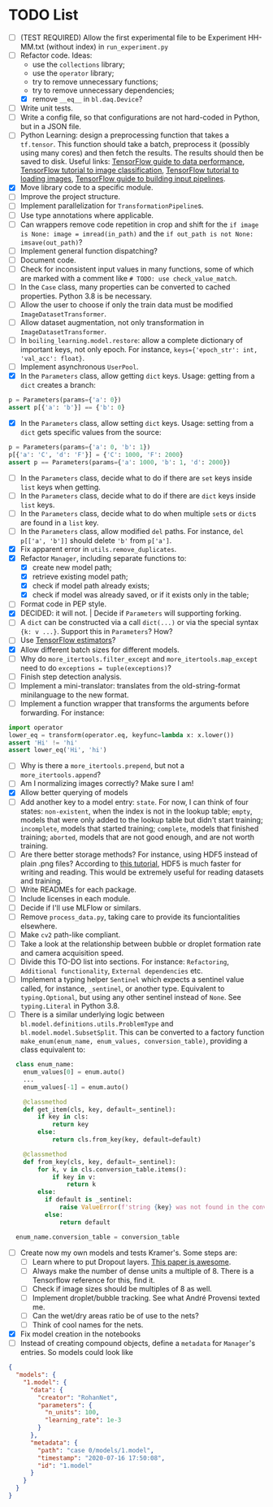# TODO List

- [ ] (TEST REQUIRED) Allow the first experimental file to be Experiment HH-MM.txt (without index) in `run_experiment.py`
- [ ] Refactor code. Ideas:
  - use the `collections` library;
  - use the `operator` library;
  - try to remove unnecessary functions;
  - try to remove unnecessary dependencies;
  - [x] remove `__eq__` in `bl.daq.Device`?
- [ ] Write unit tests.
- [ ] Write a config file, so that configurations are not hard-coded in Python, but in a JSON file.
- [ ] Python Learning: design a preprocessing function that takes a `tf.tensor`. This function should take a batch, preprocess it (possibly using many cores) and then fetch the results. The results should then be saved to disk. Useful links: [TensorFlow guide to data performance](https://www.tensorflow.org/guide/data_performance), [TensorFlow tutorial to image classification](https://www.tensorflow.org/tutorials/images/classification), [TensorFlow tutorial to loading images](https://www.tensorflow.org/tutorials/load_data/images), [TensorFlow guide to building input pipelines](https://www.tensorflow.org/guide/data).
- [x] Move library code to a specific module.
- [ ] Improve the project structure.
- [ ] Implement parallelization for `TransformationPipeline`s.
- [ ] Use type annotations where applicable.
- [ ] Can wrappers remove code repetition in crop and shift for the `if image is None: image = imread(in_path)` and the `if out_path is not None: imsave(out_path)`?
- [ ] Implement general function dispatching?
- [ ] Document code.
- [ ] Check for inconsistent input values in many functions, some of which are marked with a comment like `# TODO: use check_value_match`.
- [ ] In the `Case` class, many properties can be converted to cached properties. Python 3.8 is be necessary.
- [ ] Allow the user to choose if only the train data must be modified `ImageDatasetTransformer`.
- [ ] Allow dataset augmentation, not only transformation in `ImageDatasetTransformer`.
- [ ] In `boiling_learning.model.restore`: allow a complete dictionary of important keys, not only epoch. For instance, `keys={'epoch_str': int, 'val_acc': float}`.
- [ ] Implement asynchronous `UserPool`.
- [x] In the `Parameters` class, allow getting `dict` keys. Usage: getting from a `dict` creates a branch:

```python
p = Parameters(params={'a': 0})
assert p[{'a': 'b'}] == {'b': 0}
```

- [x] In the `Parameters` class, allow setting `dict` keys. Usage: setting from a `dict` gets specific values from the source:

```python
p = Parameters(params={'a': 0, 'b': 1})
p[{'a': 'C', 'd': 'F'}] = {'C': 1000, 'F': 2000}
assert p == Parameters(params={'a': 1000, 'b': 1, 'd': 2000})
```

- [ ] In the `Parameters` class, decide what to do if there are `set` keys inside `list` keys when getting.
- [ ] In the `Parameters` class, decide what to do if there are `dict` keys inside `list` keys.
- [ ] In the `Parameters` class, decide what to do when multiple `set`s or `dict`s are found in a `list` key.
- [ ] In the `Parameters` class, allow modified `del` paths. For instance, `del p[['a', 'b']]` should delete `'b'` from `p['a']`.
- [x] Fix apparent error in `utils.remove_duplicates`.
- [x] Refactor `Manager`, including separate functions to:
  - [x] create new model path;
  - [x] retrieve existing model path;
  - [x] check if model path already exists;
  - [x] check if model was already saved, or if it exists only in the table;
- [ ] Format code in PEP style.
- [x] DECIDED: it will not. | Decide if `Parameters` will supporting forking.
- [ ] A `dict` can be constructed via a call `dict(...)` or via the special syntax `{k: v ...}`. Support this in `Parameters`? How?
- [ ] Use [TensorFlow estimators](https://www.tensorflow.org/guide/estimator)?
- [x] Allow different batch sizes for different models.
- [ ] Why do `more_itertools.filter_except` and `more_itertools.map_except` need to do `exceptions = tuple(exceptions)`?
- [ ] Finish step detection analysis.
- [ ] Implement a mini-translator: translates from the old-string-format minilanguage to the new format.
- [ ] Implement a function wrapper that transforms the arguments before forwarding. For instance: 

```python
import operator
lower_eq = transform(operator.eq, keyfunc=lambda x: x.lower())
assert 'Hi' != 'hi'
assert lower_eq('Hi', 'hi')
```

- [ ] Why is there a `more_itertools.prepend`, but not a `more_itertools.append`?
- [ ] Am I normalizing images correctly? Make sure I am!
- [x] Allow better querying of models
- [ ] Add another key to a model entry: `state`. For now, I can think of four states: `non-existent`, when the index is not in the lookup table; `empty`, models that were only added to the lookup table but didn't start training; `incomplete`, models that started training; `complete`, models that finished training; `aborted`, models that are not good enough, and are not worth training.
- [ ] Are there better storage methods? For instance, using HDF5 instead of plain .png files? According to [this tutorial](https://realpython.com/storing-images-in-python/), HDF5 is much faster for writing and reading. This would be extremely useful for reading datasets and training. 
- [ ] Write READMEs for each package.
- [ ] Include licenses in each module.
- [ ] Decide if I'll use MLFlow or similars.
- [ ] Remove `process_data.py`, taking care to provide its funciontalities elsewhere.
- [ ] Make `cv2` path-like compliant.
- [ ] Take a look at the relationship between bubble or droplet formation rate and camera acquisition speed.
- [ ] Divide this TO-DO list into sections. For instance: `Refactoring`, `Additional functionality`, `External dependencies` etc.
- [ ] Implement a typing helper `Sentinel` which expects a sentinel value called, for instance, `_sentinel`, or another type. Equivalent to `typing.Optional`, but using any other sentinel instead of `None`. See `typing.Literal` in Python 3.8.
- [ ] There is a similar underlying logic between `bl.model.definitions.utils.ProblemType` and `bl.model.model.SubsetSplit`. This can be converted to a factory function `make_enum(enum_name, enum_values, conversion_table)`, providing a class equivalent to:

```python
  class enum_name:
    enum_values[0] = enum.auto()
    ...
    enum_values[-1] = enum.auto()

    @classmethod
    def get_item(cls, key, default=_sentinel):
        if key in cls:
            return key
        else:
            return cls.from_key(key, default=default)

    @classmethod
    def from_key(cls, key, default=_sentinel):
        for k, v in cls.conversion_table.items():
            if key in v:
                return k
        else:
          if default is _sentinel:
              raise ValueError(f'string {key} was not found in the conversion table. Available values are {list(cls.conversion_table.values())}.')
          else:
              return default

  enum_name.conversion_table = conversion_table
```

- [ ] Create now my own models and tests Kramer's. Some steps are:
  - [ ] Learn where to put Dropout layers. [This paper is awesome](https://arxiv.org/abs/1207.0580).
  - [ ] Always make the number of dense units a multiple of 8. There is a Tensorflow reference for this, find it.
  - [ ] Check if image sizes should be multiples of 8 as well.
  - [ ] Implement droplet/bubble tracking. See what André Provensi texted me.
  - [ ] Can the wet/dry areas ratio be of use to the nets?
  - [ ] Think of cool names for the nets.
- [x] Fix model creation in the notebooks
- [ ] Instead of creating compound objects, define a `metadata` for `Manager`'s entries. So models could look like

```json
{
  "models": {
    "1.model": {
      "data": {
        "creator": "RohanNet",
        "parameters": {
          "n_units": 100,
          "learning_rate": 1e-3
        }
      },
      "metadata": {
        "path": "case 0/models/1.model",
        "timestamp": "2020-07-16 17:50:08",
        "id": "1.model"
      }
    }
  }
}
```
